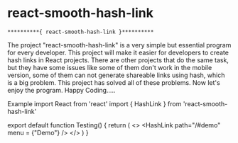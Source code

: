 # react-smooth-hash-link

    **********{ react-smooth-hash-link }**********
The project "react-smooth-hash-link" is a very simple but essential program for every developer. This project will make it easier for developers to create hash links in React projects. There are other projects that do the same task, but they have some issues like some of them don't work in the mobile version, some of them can not generate shareable links using hash, which is a big problem. This project has solved all of these problems. Now let's enjoy the program. Happy Coding.....



Example
import React from 'react'
import { HashLink } from 'react-smooth-hash-link'

export default function Testing() {
  return (
    <>
      <HashLink
        path="/#demo"
        menu = {"Demo"}
      />
    </>
  )
}